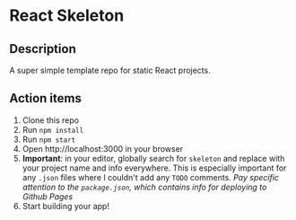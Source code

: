# React Skeleton

## Description

A super simple template repo for static React projects.

## Action items

1. Clone this repo
2. Run `npm install`
3. Run `npm start`
4. Open http://localhost:3000 in your browser
5. **Important**: in your editor, globally search for `skeleton` and replace with your project name and info everywhere. This is especially important for any `.json` files where I couldn't add any `TODO` comments. _Pay specific attention to the `package.json`, which contains info for deploying to Github Pages_
6. Start building your app!
